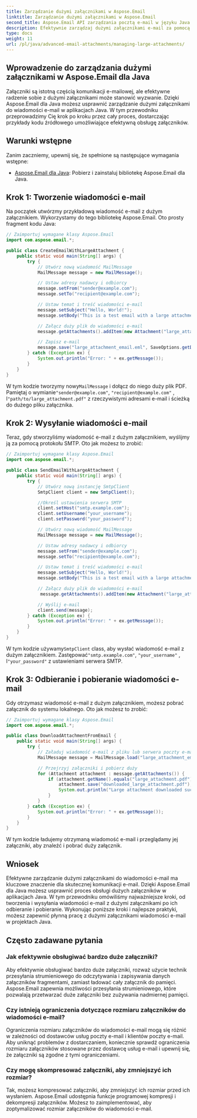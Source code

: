 ```yaml
---
title: Zarządzanie dużymi załącznikami w Aspose.Email
linktitle: Zarządzanie dużymi załącznikami w Aspose.Email
second_title: Aspose.Email API zarządzania pocztą e-mail w języku Java
description: Efektywnie zarządzaj dużymi załącznikami e-mail za pomocą Aspose.Email dla Java. Przewodnik krok po kroku i kod źródłowy usprawniający obsługę załączników w aplikacjach Java.
type: docs
weight: 11
url: /pl/java/advanced-email-attachments/managing-large-attachments/
---
```


## Wprowadzenie do zarządzania dużymi załącznikami w Aspose.Email dla Java

Załączniki są istotną częścią komunikacji e-mailowej, ale efektywne radzenie sobie z dużymi załącznikami może stanowić wyzwanie. Dzięki Aspose.Email dla Java możesz usprawnić zarządzanie dużymi załącznikami do wiadomości e-mail w aplikacjach Java. W tym przewodniku przeprowadzimy Cię krok po kroku przez cały proces, dostarczając przykłady kodu źródłowego umożliwiające efektywną obsługę załączników.

## Warunki wstępne

Zanim zaczniemy, upewnij się, że spełnione są następujące wymagania wstępne:

- [Aspose.Email dla Java](https://releases.aspose.com/email/java/): Pobierz i zainstaluj bibliotekę Aspose.Email dla Java.

## Krok 1: Tworzenie wiadomości e-mail

Na początek utwórzmy przykładową wiadomość e-mail z dużym załącznikiem. Wykorzystamy do tego bibliotekę Aspose.Email. Oto prosty fragment kodu Java:

```java
// Zaimportuj wymagane klasy Aspose.Email
import com.aspose.email.*;

public class CreateEmailWithLargeAttachment {
    public static void main(String[] args) {
        try {
            // Utwórz nową wiadomość MailMessage
            MailMessage message = new MailMessage();

            // Ustaw adresy nadawcy i odbiorcy
            message.setFrom("sender@example.com");
            message.setTo("recipient@example.com");

            // Ustaw temat i treść wiadomości e-mail
            message.setSubject("Hello, World!");
            message.setBody("This is a test email with a large attachment.");

            // Załącz duży plik do wiadomości e-mail
            message.getAttachments().addItem(new Attachment("large_attachment.pdf", "path/to/large_attachment.pdf"));

            // Zapisz e-mail
            message.save("large_attachment_email.eml", SaveOptions.getDefaultEml());
        } catch (Exception ex) {
            System.out.println("Error: " + ex.getMessage());
        }
    }
}
```

 W tym kodzie tworzymy nowy`MailMessage` i dołącz do niego duży plik PDF. Pamiętaj o wymianie`"sender@example.com"`, `"recipient@example.com"` , I`"path/to/large_attachment.pdf"` z rzeczywistymi adresami e-mail i ścieżką do dużego pliku załącznika.

## Krok 2: Wysyłanie wiadomości e-mail

Teraz, gdy stworzyliśmy wiadomość e-mail z dużym załącznikiem, wyślijmy ją za pomocą protokołu SMTP. Oto jak możesz to zrobić:

```java
// Zaimportuj wymagane klasy Aspose.Email
import com.aspose.email.*;

public class SendEmailWithLargeAttachment {
    public static void main(String[] args) {
        try {
            // Utwórz nową instancję SmtpClient
            SmtpClient client = new SmtpClient();

            //Określ ustawienia serwera SMTP
            client.setHost("smtp.example.com");
            client.setUsername("your_username");
            client.setPassword("your_password");

            // Utwórz nową wiadomość MailMessage
            MailMessage message = new MailMessage();

            // Ustaw adresy nadawcy i odbiorcy
            message.setFrom("sender@example.com");
            message.setTo("recipient@example.com");

            // Ustaw temat i treść wiadomości e-mail
            message.setSubject("Hello, World!");
            message.setBody("This is a test email with a large attachment.");

            // Załącz duży plik do wiadomości e-mail
             message.getAttachments().addItem(new Attachment("large_attachment.pdf", "path/to/large_attachment.pdf"));

            // Wyślij e-mail
            client.send(message);
        } catch (Exception ex) {
            System.out.println("Error: " + ex.getMessage());
        }
    }
}
```

 W tym kodzie używamy`SmtpClient` class, aby wysłać wiadomość e-mail z dużym załącznikiem. Zastępować`"smtp.example.com"`, `"your_username"` , I`"your_password"` z ustawieniami serwera SMTP.

## Krok 3: Odbieranie i pobieranie wiadomości e-mail

Gdy otrzymasz wiadomość e-mail z dużym załącznikiem, możesz pobrać załącznik do systemu lokalnego. Oto jak możesz to zrobić:

```java
// Zaimportuj wymagane klasy Aspose.Email
import com.aspose.email.*;

public class DownloadAttachmentFromEmail {
    public static void main(String[] args) {
        try {
            // Załaduj wiadomość e-mail z pliku lub serwera poczty e-mail
            MailMessage message = MailMessage.load("large_attachment_email.eml");

            // Przejrzyj załączniki i pobierz duży
            for (Attachment attachment : message.getAttachments()) {
                if (attachment.getName().equals("large_attachment.pdf")) {
                    attachment.save("downloaded_large_attachment.pdf");
                    System.out.println("Large attachment downloaded successfully.");
                }
            }
        } catch (Exception ex) {
            System.out.println("Error: " + ex.getMessage());
        }
    }
}
```

W tym kodzie ładujemy otrzymaną wiadomość e-mail i przeglądamy jej załączniki, aby znaleźć i pobrać duży załącznik.

## Wniosek

Efektywne zarządzanie dużymi załącznikami do wiadomości e-mail ma kluczowe znaczenie dla skutecznej komunikacji e-mail. Dzięki Aspose.Email dla Java możesz usprawnić proces obsługi dużych załączników w aplikacjach Java. W tym przewodniku omówiliśmy najważniejsze kroki, od tworzenia i wysyłania wiadomości e-mail z dużymi załącznikami po ich odbieranie i pobieranie. Wykonując poniższe kroki i najlepsze praktyki, możesz zapewnić płynną pracę z dużymi załącznikami wiadomości e-mail w projektach Java.

## Często zadawane pytania

### Jak efektywnie obsługiwać bardzo duże załączniki?

Aby efektywnie obsługiwać bardzo duże załączniki, rozważ użycie technik przesyłania strumieniowego do odczytywania i zapisywania danych załączników fragmentami, zamiast ładować cały załącznik do pamięci. Aspose.Email zapewnia możliwości przesyłania strumieniowego, które pozwalają przetwarzać duże załączniki bez zużywania nadmiernej pamięci.

### Czy istnieją ograniczenia dotyczące rozmiaru załączników do wiadomości e-mail?

Ograniczenia rozmiaru załączników do wiadomości e-mail mogą się różnić w zależności od dostawców usług poczty e-mail i klientów poczty e-mail. Aby uniknąć problemów z dostarczaniem, koniecznie sprawdź ograniczenia rozmiaru załączników stosowane przez dostawcę usług e-mail i upewnij się, że załączniki są zgodne z tymi ograniczeniami.

### Czy mogę skompresować załączniki, aby zmniejszyć ich rozmiar?

Tak, możesz kompresować załączniki, aby zmniejszyć ich rozmiar przed ich wysłaniem. Aspose.Email udostępnia funkcje programowej kompresji i dekompresji załączników. Możesz to zaimplementować, aby zoptymalizować rozmiar załączników do wiadomości e-mail.